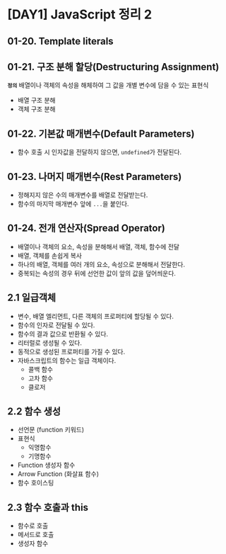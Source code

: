 # [DAY1] JavaScript 정리 2

## 01-20. Template literals

## 01-21. 구조 분해 할당(Destructuring Assignment)

**`정의`** 배열이나 객체의 속성을 해체하여 그 값을 개별 변수에 담을 수 있는 표현식

-   배열 구조 분해
-   객체 구조 분해

## 01-22. 기본값 매개변수(Default Parameters)

-   함수 호출 시 인자값을 전달하지 않으면, `undefined`가 전달된다.

## 01-23. 나머지 매개변수(Rest Parameters)

-   정해지지 않은 수의 매개변수를 배열로 전달받는다.
-   함수의 마지막 매개변수 앞에 `...`을 붙인다.

## 01-24. 전개 연산자(Spread Operator)

-   배열이나 객체의 요소, 속성을 분해해서 배열, 객체, 함수에 전달
-   배열, 객체를 손쉽게 복사
-   하나의 배열, 객체를 여러 개의 요소, 속성으로 분해해서 전달한다.
-   중복되는 속성의 경우 뒤에 선언한 값이 앞의 값을 덮어씌운다.

## 2.1 일급객체

-   변수, 배열 엘리먼트, 다른 객체의 프로퍼티에 할당될 수 있다.
-   함수의 인자로 전달될 수 있다.
-   함수의 결과 값으로 반환될 수 있다.
-   리터럴로 생성될 수 있다.
-   동적으로 생성된 프로퍼티를 가질 수 있다.
-   자바스크립트의 함수는 일급 객체이다.
    -   콜백 함수
    -   고차 함수
    -   클로저

## 2.2 함수 생성

-   선언문 (function 키워드)
-   표현식
    -   익명함수
    -   기명함수
-   Function 생성자 함수
-   Arrow Function (화살표 함수)
-   함수 호이스팅

## 2.3 함수 호출과 this

-   함수로 호출
-   메서드로 호출
-   생성자 함수
